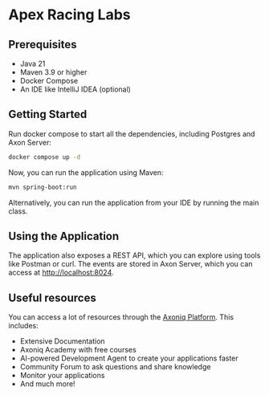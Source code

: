# Apex Racing Labs

## Prerequisites
- Java 21
- Maven 3.9 or higher
- Docker Compose
- An IDE like IntelliJ IDEA (optional)

## Getting Started

Run docker compose to start all the dependencies, including Postgres and Axon Server:

```bash
docker compose up -d
```

Now, you can run the application using Maven:

```bash
mvn spring-boot:run
```

Alternatively, you can run the application from your IDE by running the main class.

## Using the Application
The application also exposes a REST API, which you can explore using tools like Postman or curl.
The events are stored in Axon Server, which you can access at [http://localhost:8024](http://localhost:8024).

## Useful resources

You can access a lot of resources through the [Axoniq Platform](https://platform.axoniq.io/). This includes:

- Extensive Documentation
- Axoniq Academy with free courses
- AI-powered Development Agent to create your applications faster
- Community Forum to ask questions and share knowledge
- Monitor your applications
- And much more!